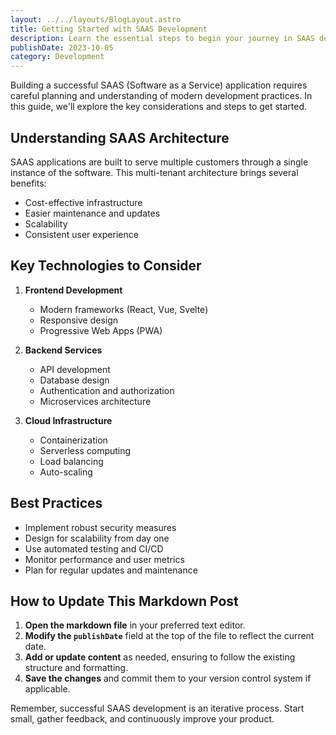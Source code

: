 ```yaml
---
layout: ../../layouts/BlogLayout.astro
title: Getting Started with SAAS Development
description: Learn the essential steps to begin your journey in SAAS development and create successful cloud-based applications.
publishDate: 2023-10-05
category: Development
---
```


Building a successful SAAS (Software as a Service) application requires careful planning and understanding of modern development practices. In this guide, we'll explore the key considerations and steps to get started.

## Understanding SAAS Architecture

SAAS applications are built to serve multiple customers through a single instance of the software. This multi-tenant architecture brings several benefits:

- Cost-effective infrastructure
- Easier maintenance and updates
- Scalability
- Consistent user experience

## Key Technologies to Consider

1. **Frontend Development**
   - Modern frameworks (React, Vue, Svelte)
   - Responsive design
   - Progressive Web Apps (PWA)

2. **Backend Services**
   - API development
   - Database design
   - Authentication and authorization
   - Microservices architecture

3. **Cloud Infrastructure**
   - Containerization
   - Serverless computing
   - Load balancing
   - Auto-scaling

## Best Practices

- Implement robust security measures
- Design for scalability from day one
- Use automated testing and CI/CD
- Monitor performance and user metrics
- Plan for regular updates and maintenance

## How to Update This Markdown Post

1. **Open the markdown file** in your preferred text editor.
2. **Modify the `publishDate`** field at the top of the file to reflect the current date.
3. **Add or update content** as needed, ensuring to follow the existing structure and formatting.
4. **Save the changes** and commit them to your version control system if applicable.

Remember, successful SAAS development is an iterative process. Start small, gather feedback, and continuously improve your product.